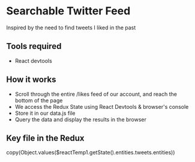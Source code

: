 # Searchable Twitter Feed

Inspired by the need to find tweets I liked in the past

## Tools required

- React devtools

## How it works

- Scroll through the entire /likes feed of our account, and reach the bottom of the page
- We access the Redux State using React Devtools & browser's console
- Store it in our data.js file
- Query the data and display the results in the browser

## Key file in the Redux

copy(Object.values($reactTemp1.getState().entities.tweets.entities))

